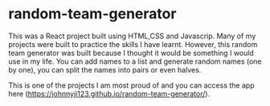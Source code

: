 # random-team-generator

This was a React project built using HTML,CSS and Javascrip.  Many of my projects were built to practice the skills I have learnt. However, this  random team generator was built 
because I thought it would be something I would use in my life. You can add names to a list and generate random names (one by one), you can split the names into pairs or even halves.

This is one of the projects I am most proud of and you can access the app here (https://johnnyji123.github.io/random-team-generator/).

